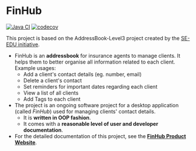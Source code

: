 # FinHub

[![Java CI](https://github.com/AY2526S1-CS2103T-F09-1/tp/actions/workflows/gradle.yml/badge.svg?branch=master)](https://github.com/AY2526S1-CS2103T-F09-1/tp/actions/workflows/gradle.yml)
[![codecov](https://codecov.io/gh/AY2526S1-CS2103T-F09-1/tp/branch/master/graph/badge.svg)](https://app.codecov.io/gh/AY2526S1-CS2103T-F09-1/tp)

This project is based on the AddressBook-Level3 project created by the [SE-EDU initiative](https://se-education.org).

* FinHub is an **addressbook** for insurance agents to manage clients. It helps them to better organise all information related to each client. <br>
  Example usages:
  * Add a client's contact details (eg. number, email)
  * Delete a client's contact
  * Set reminders for important dates regarding each client
  * View a list of all clients
  * Add Tags to each client 
* The project is an ongoing software project for a desktop application (called _FinHub_) used for managing clients' contact details.
  * It is **written in OOP fashion**.
  * It comes with a **reasonable level of user and developer documentation**.
* For the detailed documentation of this project, see the **[FinHub Product Website](https://ay2526s1-cs2103t-f09-1.github.io/tp/index.html)**.
